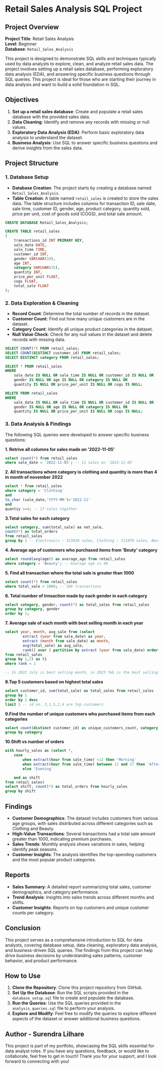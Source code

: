 # Retail Sales Analysis SQL Project

## Project Overview

**Project Title**: Retail Sales Analysis  
**Level**: Beginner  
**Database**: `Retail_Sales_Analysis`

This project is designed to demonstrate SQL skills and techniques typically used by data analysts to explore, clean, and analyze retail sales data. The project involves setting up a retail sales database, performing exploratory data analysis (EDA), and answering specific business questions through SQL queries. This project is ideal for those who are starting their journey in data analysis and want to build a solid foundation in SQL.

## Objectives

1. **Set up a retail sales database**: Create and populate a retail sales database with the provided sales data.
2. **Data Cleaning**: Identify and remove any records with missing or null values.
3. **Exploratory Data Analysis (EDA)**: Perform basic exploratory data analysis to understand the dataset.
4. **Business Analysis**: Use SQL to answer specific business questions and derive insights from the sales data.

## Project Structure

### 1. Database Setup

- **Database Creation**: The project starts by creating a database named `Retail_Sales_Analysis`.
- **Table Creation**: A table named `retail_sales` is created to store the sales data. The table structure includes columns for transaction ID, sale date, sale time, customer ID, gender, age, product category, quantity sold, price per unit, cost of goods sold (COGS), and total sale amount.

```sql
CREATE DATABASE Retail_Sales_Analysis;

CREATE TABLE retail_sales
(
    transactions_id INT PRIMARY KEY,
    sale_date DATE,	
    sale_time TIME,
    customer_id INT,	
    gender VARCHAR(10),
    age INT,
    category VARCHAR(35),
    quantity INT,
    price_per_unit FLOAT,	
    cogs FLOAT,
    total_sale FLOAT
);
```

### 2. Data Exploration & Cleaning

- **Record Count**: Determine the total number of records in the dataset.
- **Customer Count**: Find out how many unique customers are in the dataset.
- **Category Count**: Identify all unique product categories in the dataset.
- **Null Value Check**: Check for any null values in the dataset and delete records with missing data.

```sql
SELECT COUNT(*) FROM retail_sales;
SELECT COUNT(DISTINCT customer_id) FROM retail_sales;
SELECT DISTINCT category FROM retail_sales;

SELECT * FROM retail_sales
WHERE 
    sale_date IS NULL OR sale_time IS NULL OR customer_id IS NULL OR 
    gender IS NULL OR age IS NULL OR category IS NULL OR 
    quantity IS NULL OR price_per_unit IS NULL OR cogs IS NULL;

DELETE FROM retail_sales
WHERE 
    sale_date IS NULL OR sale_time IS NULL OR customer_id IS NULL OR 
    gender IS NULL OR age IS NULL OR category IS NULL OR 
    quantity IS NULL OR price_per_unit IS NULL OR cogs IS NULL;
```

### 3. Data Analysis & Findings

The following SQL queries were developed to answer specific business questions:

**1. Retrive all columns for sales made on '2022-11-05'**
```sql
select count(*) from retail_sales
where sale_date = '2022-11-05'; -- 11 sales on '2022-11-05'
```

**2. All transactions where category is clothing and quantity is more than 4 in month of november 2022**
```sql
select * from retail_sales
where category = 'Clothing'
and
to_char (sale_date,'YYYY-MM')='2022-11'
and
quantiy >=4; -- 17 sales togather
```

**3.Total sales for each category**
```sql
select category, sum(total_sale) as net_sale,
count(*) as total_orders
from retail_sales
group by 1 -- Electronics : 313810 sales, Clothing : 311070 sales, Beuty : 286840 sales
```

**4. Average age of customers who purchased items from 'Beuty' category**
```sql
select round(avg(age)) as average_age from retail_sales
where category = 'Beauty'; -- Average age is 40
```

**5. Find all transaction where the total sale is greater than 1000**
```sql
select count(*) from retail_sales
where total_sale > 1000; -- 306 transactions
```

**6. Total number of trnsaction made by each gender in each category**
```sql
select category, gender, count(*) as total_sales from retail_sales
group by category, gender
order by 1;
```

**7. Average sale of each month with best selling month in each year**
```sql
select year, month, avg_sale from (select 
		extract (year from sale_date) as year,
		extract (month from sale_date) as month,
		avg(total_sale) as avg_sale,
		rank() over ( partition by extract (year from sale_date) order by avg(total_sale) desc ) as rank
from retail_sales
group by 1,2) as t1
where rank = 1

-- In 2022 July is best selling month, in 2023 feb is the best selling month.
```

**8.Top 5 customers based on highest total sales**
```sql
select customer_id, sum(total_sale) as total_sales from retail_sales
group by 1
order by 2 desc
limit 5 -- id no. 3,1,5,2,4 are top customers
```

**9.Find the number of unique customers who purchased items from each categories**
```sql
select count(distinct customer_id) as unique_customers_count, category from retail_sales
group by category
```
**10.Shift vs number of orders**
```sql
with hourly_sales as (select *,
	case
		when extract(hour from sale_time) <12 then 'Morning'
		when extract(hour from sale_time) between 12 and 17 then 'Afternoon' 
		else 'Evening'

	end as shift
from retail_sales)
select shift, count(*) as total_orders from hourly_sales 
group by shift

```

## Findings

- **Customer Demographics**: The dataset includes customers from various age groups, with sales distributed across different categories such as Clothing and Beauty.
- **High-Value Transactions**: Several transactions had a total sale amount greater than 1000, indicating premium purchases.
- **Sales Trends**: Monthly analysis shows variations in sales, helping identify peak seasons.
- **Customer Insights**: The analysis identifies the top-spending customers and the most popular product categories.

## Reports

- **Sales Summary**: A detailed report summarizing total sales, customer demographics, and category performance.
- **Trend Analysis**: Insights into sales trends across different months and shifts.
- **Customer Insights**: Reports on top customers and unique customer counts per category.

## Conclusion

This project serves as a comprehensive introduction to SQL for data analysts, covering database setup, data cleaning, exploratory data analysis, and business-driven SQL queries. The findings from this project can help drive business decisions by understanding sales patterns, customer behavior, and product performance.

## How to Use

1. **Clone the Repository**: Clone this project repository from GitHub.
2. **Set Up the Database**: Run the SQL scripts provided in the `database_setup.sql` file to create and populate the database.
3. **Run the Queries**: Use the SQL queries provided in the `analysis_queries.sql` file to perform your analysis.
4. **Explore and Modify**: Feel free to modify the queries to explore different aspects of the dataset or answer additional business questions.

## Author - Surendra Lilhare

This project is part of my portfolio, showcasing the SQL skills essential for data analyst roles. If you have any questions, feedback, or would like to collaborate, feel free to get in touch!
Thank you for your support, and I look forward to connecting with you!
